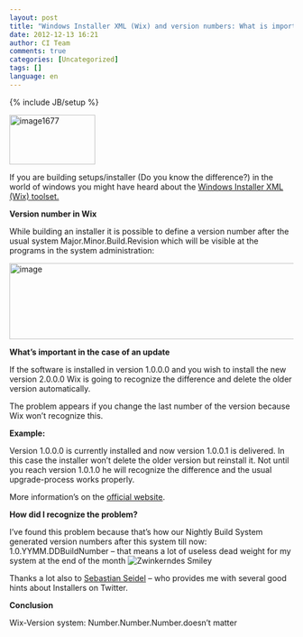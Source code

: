 ```yaml
---
layout: post
title: "Windows Installer XML (Wix) and version numbers: What is important and what isn’t"
date: 2012-12-13 16:21
author: CI Team
comments: true
categories: [Uncategorized]
tags: []
language: en
---
```

{% include JB/setup %}
<p><a href="{{BASE_PATH}}/assets/wp-images-en/image1677.png"><img style="background-image: none; border-bottom: 0px; border-left: 0px; padding-left: 0px; padding-right: 0px; display: inline; border-top: 0px; border-right: 0px; padding-top: 0px" title="image1677" border="0" alt="image1677" src="{{BASE_PATH}}/assets/wp-images-en/image1677_thumb.png" width="152" height="88" /></a></p>  <p><b></b></p>  <p>If you are building setups/installer (Do you know the difference?) in the world of windows you might have heard about the <a href="http://wix.sourceforge.net/">Windows Installer XML (Wix) toolset.</a></p>  <p><b>Version number in Wix</b></p>  <p><b></b></p>  <p>While building an installer it is possible to define a version number after the usual system Major.Minor.Build.Revision which will be visible at the programs in the system administration:</p>  <p><img style="background-image: none; border-bottom: 0px; border-left: 0px; padding-left: 0px; padding-right: 0px; border-top: 0px; border-right: 0px; padding-top: 0px" title="image" border="0" alt="image" src="{{BASE_PATH}}/assets/wp-images-de/image_thumb836.png" width="534" height="135" /></p>  <p><b>What’s important in the case of an update</b></p>  <p><b></b></p>  <p>If the software is installed in version 1.0.0.0 and you wish to install the new version 2.0.0.0 Wix is going to recognize the difference and delete the older version automatically. </p>  <p>The problem appears if you change the last number of the version because Wix won’t recognize this. </p>  <p><b>Example: </b></p>  <p>Version 1.0.0.0 is currently installed and now version 1.0.0.1 is delivered. In this case the installer won’t delete the older version but reinstall it. Not until you reach version 1.0.1.0 he will recognize the difference and the usual upgrade-process works properly. </p>  <p>More information’s on the <a href="http://wix.sourceforge.net/manual-wix3/major_upgrade.htm">official website</a>. </p>  <p><b>How did I recognize the problem?</b></p>  <p><b></b></p>  <p>I’ve found this problem because that’s how our Nightly Build System generated version numbers after this system till now: 1.0.YYMM.DDBuildNumber – that means a lot of useless dead weight for my system at the end of the month <img style="border-bottom-style: none; border-left-style: none; border-top-style: none; border-right-style: none" class="wlEmoticon wlEmoticon-winkingsmile" alt="Zwinkerndes Smiley" src="{{BASE_PATH}}/assets/wp-images-en/wlEmoticon-winkingsmile48.png" /></p>  <p>Thanks a lot also to <a href="https://twitter.com/Cayas_Software">Sebastian Seidel</a> – who provides me with several good hints about Installers on Twitter. </p>  <p><b>Conclusion</b></p>  <p><b></b></p>  <p>Wix-Version system: Number.Number.Number.doesn’t matter </p>
